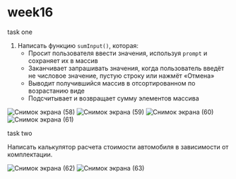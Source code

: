# week16
task one
1. Напиcать функцию `sumInput()`, которая:
    - Просит пользователя ввести значения, используя `prompt` и сохраняет их в массив
    - Заканчивает запрашивать значения, когда пользователь введёт не числовое значение, пустую строку или нажмёт «Отмена»
    - Выводит получившийся массив в отсортированном по возрастанию виде
    - Подсчитывает и возвращает сумму элементов массива
    
![Снимок экрана (58)](https://user-images.githubusercontent.com/79243168/136669460-b4ed8ee6-6dcb-4d42-a0f0-3409d2139f72.png)
![Снимок экрана (59)](https://user-images.githubusercontent.com/79243168/136669461-d93361f4-b423-41ce-b0af-688e5f68d4df.png)
![Снимок экрана (60)](https://user-images.githubusercontent.com/79243168/136669462-04c6975e-23e4-40b7-9881-088ecace3b1c.png)
![Снимок экрана (61)](https://user-images.githubusercontent.com/79243168/136669464-e7371f9b-aebf-4baf-a309-0f4b25a94715.png)

task two

Написать калькулятор расчета стоимости автомобиля в зависимости от комплектации.

![Снимок экрана (62)](https://user-images.githubusercontent.com/79243168/136669466-54350657-3f4b-4581-b1d9-112fdc64acc1.png)
![Снимок экрана (63)](https://user-images.githubusercontent.com/79243168/136669468-48aa3b59-3f77-4702-99b3-b499f89ad972.png)
